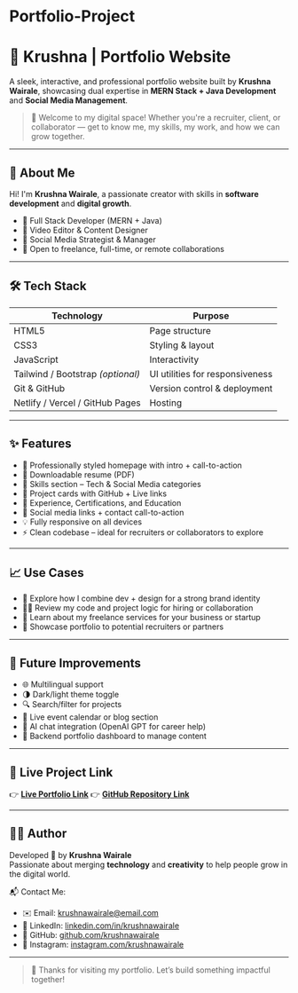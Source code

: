 # Portfolio-Project
# 💼 Krushna | Portfolio Website

A sleek, interactive, and professional portfolio website built by **Krushna Wairale**, showcasing dual expertise in **MERN Stack + Java Development** and **Social Media Management**.

> 👋 Welcome to my digital space! Whether you're a recruiter, client, or collaborator — get to know me, my skills, my work, and how we can grow together.

---

## 🧑 About Me

Hi! I'm **Krushna Wairale**, a passionate creator with skills in **software development** and **digital growth**.

- 🔧 Full Stack Developer (MERN + Java)
- 🎥 Video Editor & Content Designer
- 📲 Social Media Strategist & Manager
- 💬 Open to freelance, full-time, or remote collaborations

---

## 🛠️ Tech Stack

| Technology     | Purpose                        |
|----------------|--------------------------------|
| HTML5          | Page structure                 |
| CSS3           | Styling & layout               |
| JavaScript     | Interactivity                  |
| Tailwind / Bootstrap *(optional)* | UI utilities for responsiveness |
| Git & GitHub   | Version control & deployment   |
| Netlify / Vercel / GitHub Pages | Hosting       |

---

## ✨ Features

- 🎯 Professionally styled homepage with intro + call-to-action
- 📄 Downloadable resume (PDF)
- 🧠 Skills section – Tech & Social Media categories
- 📂 Project cards with GitHub + Live links
- 💼 Experience, Certifications, and Education
- 📱 Social media links + contact call-to-action
- 💡 Fully responsive on all devices
- ⚡ Clean codebase – ideal for recruiters or collaborators to explore

---

## 📈 Use Cases

- 🧪 Explore how I combine dev + design for a strong brand identity
- 👨‍💻 Review my code and project logic for hiring or collaboration
- 🤝 Learn about my freelance services for your business or startup
- 💼 Showcase portfolio to potential recruiters or partners

---

## 🔮 Future Improvements

- 🌐 Multilingual support  
- 🌗 Dark/light theme toggle  
- 🔍 Search/filter for projects  
- 📅 Live event calendar or blog section  
- 💬 AI chat integration (OpenAI GPT for career help)  
- 🧠 Backend portfolio dashboard to manage content  

---

## 🔗 Live Project Link

👉 **[Live Portfolio Link](https://your-portfolio-link.com)**
👉 **[GitHub Repository Link](https://your-portfolio-link.com)**

---

## 👨‍💻 Author

Developed 💙 by **Krushna Wairale**  
Passionate about merging **technology** and **creativity** to help people grow in the digital world.

📬 Contact Me:
- ✉️ Email: [krushnawairale@email.com](mailto:krushnawairale@email.com)
- 💼 LinkedIn: [linkedin.com/in/krushnawairale](https://linkedin.com/in/krushnawairale)
- 🐙 GitHub: [github.com/krushnawairale](https://github.com/krushnawairale)
- 📸 Instagram: [instagram.com/krushnawairale](https://instagram.com/krushnawairale)

---

> 🙏 Thanks for visiting my portfolio. Let’s build something impactful together!
